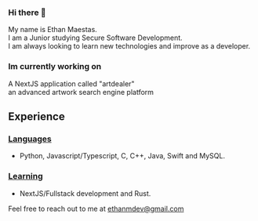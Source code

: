 ### Hi there 👋
My name is Ethan Maestas. </br>
I am a Junior studying Secure Software Development. </br>
I am always looking to learn new technologies and improve as a developer.

### Im currently working on
A NextJS application called "artdealer" </br> 
an advanced artwork search engine platform

## Experience
### <ins>Languages</ins>
- Python, Javascript/Typescript, C, C++, Java, Swift and MySQL.
### <ins>Learning</ins>
- NextJS/Fullstack development and Rust.

Feel free to reach out to me at ethanmdev@gmail.com

<!--
**devethanm/devethanm** is a ✨ _special_ ✨ repository because its `README.md` (this file) appears on your GitHub profile.

Here are some ideas to get you started:

- 🔭 I’m currently working on ...
- 🌱 I’m currently learning ...
- 👯 I’m looking to collaborate on ...
- 🤔 I’m looking for help with ...
- 💬 Ask me about ...
- 📫 How to reach me: ...
- 😄 Pronouns: ...
- ⚡ Fun fact: ...
-->
